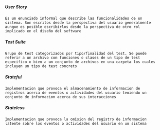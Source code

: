 ##### User Story
	Es un enunciado informal que describe las funcionalidades de un sistema. Son escritos desde la perspectiva del usuario generalmente aunque es posible escribirlos desde la perspectiva de otro rol implicado en el diseño del software

##### Test Suite
	Grupo de test categorizados por tipo/finalidad del test. Se puede referir a un archivo con funciones o clases de un tipo de test especifico o bien a un conjunto de archivos en una carpeta los cuales incluyen un tipo de test concreto

##### Stateful
	Implementacion que provoca el almacenamiento de informacion de registros acerca de eventos o actividades del usuario teniendo un conjunto de informacion acerca de sus interacciones

##### Stateless
	Implementacion que provoca la omision del registro de informacion latente sobre los eventos o actividades del usuario en un sistema 
